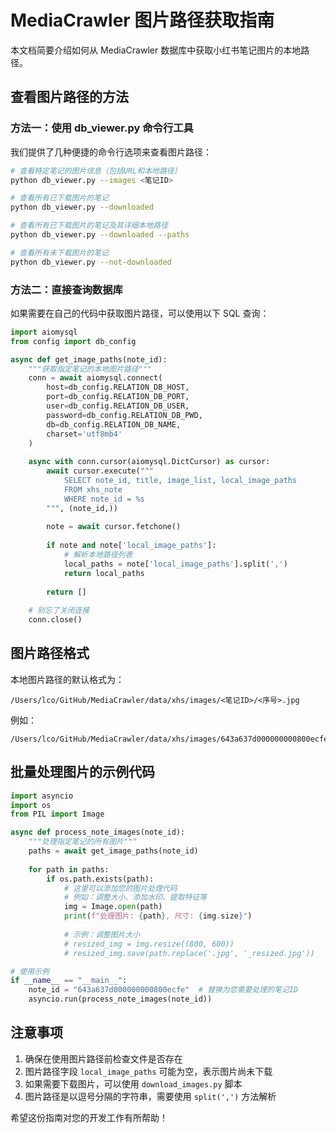 # MediaCrawler 图片路径获取指南

本文档简要介绍如何从 MediaCrawler 数据库中获取小红书笔记图片的本地路径。

## 查看图片路径的方法

### 方法一：使用 db_viewer.py 命令行工具

我们提供了几种便捷的命令行选项来查看图片路径：

```bash
# 查看特定笔记的图片信息（包括URL和本地路径）
python db_viewer.py --images <笔记ID>

# 查看所有已下载图片的笔记
python db_viewer.py --downloaded

# 查看所有已下载图片的笔记及其详细本地路径
python db_viewer.py --downloaded --paths

# 查看所有未下载图片的笔记
python db_viewer.py --not-downloaded
```

### 方法二：直接查询数据库

如果需要在自己的代码中获取图片路径，可以使用以下 SQL 查询：

```python
import aiomysql
from config import db_config

async def get_image_paths(note_id):
    """获取指定笔记的本地图片路径"""
    conn = await aiomysql.connect(
        host=db_config.RELATION_DB_HOST,
        port=db_config.RELATION_DB_PORT,
        user=db_config.RELATION_DB_USER,
        password=db_config.RELATION_DB_PWD,
        db=db_config.RELATION_DB_NAME,
        charset='utf8mb4'
    )
    
    async with conn.cursor(aiomysql.DictCursor) as cursor:
        await cursor.execute("""
            SELECT note_id, title, image_list, local_image_paths 
            FROM xhs_note 
            WHERE note_id = %s
        """, (note_id,))
        
        note = await cursor.fetchone()
        
        if note and note['local_image_paths']:
            # 解析本地路径列表
            local_paths = note['local_image_paths'].split(',')
            return local_paths
        
        return []
    
    # 别忘了关闭连接
    conn.close()
```

## 图片路径格式

本地图片路径的默认格式为：

```
/Users/lco/GitHub/MediaCrawler/data/xhs/images/<笔记ID>/<序号>.jpg
```

例如：
```
/Users/lco/GitHub/MediaCrawler/data/xhs/images/643a637d000000000800ecfe/0.jpg
```

## 批量处理图片的示例代码

```python
import asyncio
import os
from PIL import Image

async def process_note_images(note_id):
    """处理指定笔记的所有图片"""
    paths = await get_image_paths(note_id)
    
    for path in paths:
        if os.path.exists(path):
            # 这里可以添加您的图片处理代码
            # 例如：调整大小、添加水印、提取特征等
            img = Image.open(path)
            print(f"处理图片: {path}, 尺寸: {img.size}")
            
            # 示例：调整图片大小
            # resized_img = img.resize((800, 600))
            # resized_img.save(path.replace('.jpg', '_resized.jpg'))

# 使用示例
if __name__ == "__main__":
    note_id = "643a637d000000000800ecfe"  # 替换为您需要处理的笔记ID
    asyncio.run(process_note_images(note_id))
```

## 注意事项

1. 确保在使用图片路径前检查文件是否存在
2. 图片路径字段 `local_image_paths` 可能为空，表示图片尚未下载
3. 如果需要下载图片，可以使用 `download_images.py` 脚本
4. 图片路径是以逗号分隔的字符串，需要使用 `split(',')` 方法解析

希望这份指南对您的开发工作有所帮助！
